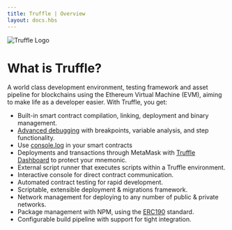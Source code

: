 ```yaml
---
title: Truffle | Overview
layout: docs.hbs
---
```


<div class="text-center">
  <img style="max-width: 160px;" src="/img/truffle-logo-dark.svg" alt="Truffle Logo" />
</div>

# What is Truffle?

A world class development environment, testing framework and asset pipeline for blockchains using the Ethereum Virtual Machine (EVM), aiming to make life as a developer easier. With Truffle, you get:

* Built-in smart contract compilation, linking, deployment and binary management.
* [Advanced debugging](../how-to/debug-test/use-the-truffle-debugger.md) with breakpoints, variable analysis, and step functionality.
* Use [console.log](https://trufflesuite.com/docs/truffle/reference/configuration/#soliditylog) in your smart contracts
* Deployments and transactions through MetaMask with [Truffle Dashboard](../how-to/use-the-truffle-dashboard.md) to protect your mnemonic.
* External script runner that executes scripts within a Truffle environment.
* Interactive console for direct contract communication.
* Automated contract testing for rapid development.
* Scriptable, extensible deployment & migrations framework.
* Network management for deploying to any number of public & private networks.
* Package management with NPM, using the [ERC190](https://github.com/ethereum/EIPs/issues/190) standard.
* Configurable build pipeline with support for tight integration.

<script async defer src="https://buttons.github.io/buttons.js"></script>